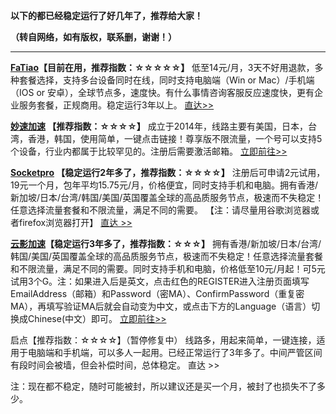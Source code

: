 **以下的都已经稳定运行了好几年了，推荐给大家！**

**（转自网络，如有版权，联系删，谢谢！）**

------------------------------------------------------------------------------------------

**[FaTiao](http://www.t.cn/AisCq0kt)【目前在用，推荐指数：☆☆☆☆☆】**
低至14元/月，3天不好用退款，多种套餐选择，支持多台设备同时在线，同时支持电脑端（Win or Mac）/手机端（IOS or 安卓），全球节点多，速度快。有什么事情咨询客服反应速度快，更有企业服务套餐，正规商用。稳定运行3年以上。
[直达>>](http://www.t.cn/AisCq0kt)

**[妙速加速](http://www.t.cn/Rj8iapn)  【推荐指数：☆☆☆☆】**
成立于2014年，线路主要有美国，日本，台湾，香港，韩国，使用简单，一键点击链接！尊享版不限流量，一个号可以支持5个设备，行业内都属于比较罕见的。注册后需要激活邮箱。
[立即前往>>](http://www.t.cn/Rj8iapn)

**[Socketpro](http://t.cn/EyaN45B) 【稳定运行2年多了，推荐指数：☆☆☆☆】**
注册后可申请2元试用，19元一个月，包年平均15.75元/月，价格便宜，同时支持手机和电脑。拥有香港/新加坡/日本/台湾/韩国/美国/英国覆盖全球的高品质服务节点，极速而不失稳定！任意选择流量套餐和不限流量，满足不同的需要。
【注：请尽量用谷歌浏览器或者firefox浏览器打开】
[直达 >>](http://t.cn/EyaN45B)

**[云影加速](https://store.cloudss.org/aff.php?aff=1350)【稳定运行3年多了，推荐指数：☆☆☆】**
拥有香港/新加坡/日本/台湾/韩国/美国/英国覆盖全球的高品质服务节点，极速而不失稳定！任意选择流量套餐和不限流量，满足不同的需要。同时支持手机和电脑，价格低至10元/月起！可5元试用3个G。注：如果进入后是英文，点击红色的REGISTER进入注册页面填写EmailAddress（邮箱）和Password（密MA）、ConfirmPassword（重复密MA），再填写验证MA后就会自动变为中文，或点击下方的Language（语言）切换成Chinese(中文）即可。
[立即前往>>](https://store.cloudss.org/aff.php?aff=1350)


启点【推荐指数：☆☆☆☆】（暂停修复中）
线路多，用起来简单，一键连接，适用于电脑端和手机端，可以多人一起用。已经正常运行了3年多了。中间严管区间有段时间会被墙，但会补偿时间，总体稳定。
直达 >>


注：现在都不稳定，随时可能被封，所以建议还是买一个月，被封了也损失不了多少。
